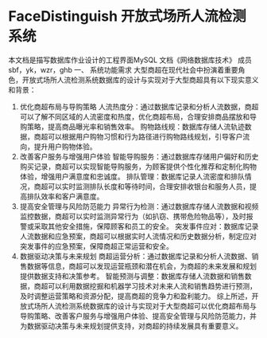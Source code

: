 # FaceDistinguish 开放式场所人流检测系统
本文档是描写数据库作业设计的工程界面MySQL
文档《网络数据库技术》
成员 sbf，yk，wzr，ghb
一、	系统功能需求
大型商超在现代社会中扮演着重要角色，开放式场所人流检测系统数据库的设计与实现对于大型商超具有以下现实意义和背景：
1. 优化商超布局与导购策略
人流热度分：通过数据库记录和分析人流数据，商超可以了解不同区域的人流密度和热度，优化商超布局，合理安排商品摆放和导购策略，提高商品曝光率和销售效率。
购物路线规：数据库存储人流轨迹数据，商超可以根据用户购物习惯和行为路径进行购物路线规划，引导客户流向，提升用户购物体验。
2. 改善客户服务与增强用户体验
智能导购服务：通过数据库存储用户偏好和历史购买记录，商超可以实现智能导购服务，为顾客提供个性化推荐和定制化购物体验，增强用户满意度和忠诚度。
排队管理：数据库记录人流密度和排队情况，商超可以实时监测排队长度和等待时间，合理安排收银台和服务人员，提高排队效率和客户满意度。
3. 提高安全管理与风险防范能力
 异常行为检测：通过数据库存储人流数据和视频监控数据，商超可以实时监测异常行为（如扒窃、携带危险物品等），及时报警或采取其他安全措施，保障顾客和员工的安全。
 突发事件应对：数据库记录人流数据和应急预案，商超可以根据实时人流情况和历史数据分析，制定应对突发事件的应急预案，保障商超正常运营和安全。
4. 数据驱动决策与未来规划
商超运营分析：通过数据库记录和分析人流数据、销售数据等信息，商超可以发现运营瓶颈和潜在机会，为商超的未来发展和规划提供数据支持和决策参考。
智能预测与调整：数据库存储人流数据和销售数据，商超可以利用数据挖掘和机器学习技术对未来人流和销售趋势进行预测，及时调整运营策略和资源分配，提高商超的竞争力和盈利能力。
综上所述，开放式场所人流检测系统数据库的设计与实现对于大型商超可以优化商超布局与导购策略、改善客户服务与增强用户体验、提高安全管理与风险防范能力，并为数据驱动决策与未来规划提供支持，对商超的持续发展具有重要意义。
